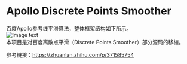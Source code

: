 # Apollo Discrete Points Smoother
百度Apollo参考线平滑算法，整体框架结构如下所示。  
![Image text](https://github.com/FasonLee/ApolloDiscretePointsSmoother/blob/master/pictures/ApolloReferenceLineSmooth.png)  
本项目是对百度离散点平滑（Discrete Points Smoother）部分源码的移植。  


参考链接：https://zhuanlan.zhihu.com/p/371585754  

